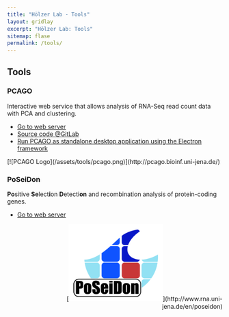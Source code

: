 ```yaml
---
title: "Hölzer Lab - Tools"
layout: gridlay
excerpt: "Hölzer Lab: Tools"
sitemap: flase
permalink: /tools/
---
```


## Tools

<div class="row"><div class="col-sm-6 clearfix">

### PCAGO

Interactive web service that allows analysis of RNA-Seq read count data with PCA and clustering.

- [Go to web server](http://pcago.bioinf.uni-jena.de/)
- [Source code @GitLab](https://gitlab.com/rumangerst/pcago)
- [Run PCAGO as standalone desktop application using the Electron framework](https://github.com/rumangerst/pcago-electron/)

</div><div class="col-sm-6 clearfix">
[![PCAGO Logo](/assets/tools/pcago.png)](http://pcago.bioinf.uni-jena.de/)
</div></div>

<div class="row"><div class="col-sm-6 clearfix">

### PoSeiDon

**Po**sitive **Se**lect**i**on **D**etecti**on** and recombination analysis of protein-coding genes.

- [Go to web server](http://www.rna.uni-jena.de/en/poseidon)

</div><div class="col-sm-6 clearfix">
<!--[![PoSeiDon logo](/assets/tools/poseidon.png)](http://www.rna.uni-jena.de/en/poseidon)-->
<div align="right">[<img src="/assets/tools/poseidon.png" width="220px">](http://www.rna.uni-jena.de/en/poseidon)
</div></div></div>